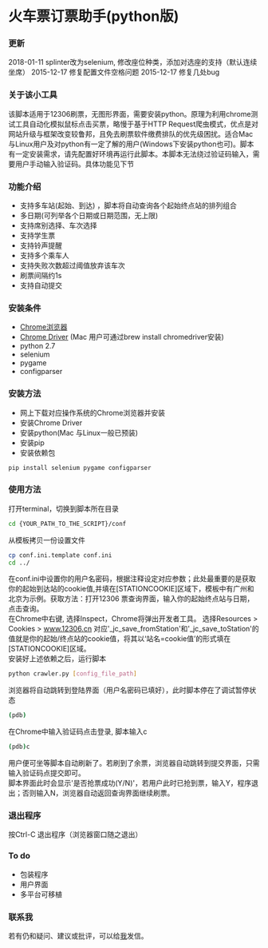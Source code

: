 火车票订票助手(python版)
===================================
### 更新
2018-01-11 splinter改为selenium, 修改座位种类，添加对选座的支持（默认连续坐席）
2015-12-17 修复配置文件空格问题
2015-12-17 修复几处bug

### 关于该小工具
该脚本适用于12306刷票，无图形界面，需要安装python。原理为利用chrome测试工具自动化模拟鼠标点击买票，略慢于基于HTTP Request爬虫模式，优点是对网站升级与框架改变较鲁邦，且免去刷票软件缴费排队的优先级困扰。适合Mac与Linux用户及对python有一定了解的用户(Windows下安装python也可)。脚本有一定安装需求，请先配置好环境再运行此脚本。本脚本无法绕过验证码输入，需要用户手动输入验证码。具体功能见下节

### 功能介绍
- 支持多车站(起始、到达) ，脚本将自动查询各个起始终点站的排列组合
- 多日期(可列举各个日期或日期范围，无上限)
- 支持席别选择、车次选择
- 支持学生票
- 支持铃声提醒
- 支持多个乘车人
- 支持失败次数超过阈值放弃该车次
- 刷票间隔约1s
- 支持自动提交

### 安装条件
- [Chrome浏览器](https://www.google.com/chrome/browser/desktop/index.html)
- [Chrome Driver](https://sites.google.com/a/chromium.org/chromedriver/) (Mac 用户可通过brew install chromedriver安装)
- python 2.7
- selenium
- pygame
- configparser

### 安装方法
- 网上下载对应操作系统的Chrome浏览器并安装
- 安装Chrome Driver
- 安装python(Mac 与Linux一般已预装)
- 安装pip
- 安装依赖包
``` bash
pip install selenium pygame configparser
```

### 使用方法
打开terminal，切换到脚本所在目录
``` bash
cd {YOUR_PATH_TO_THE_SCRIPT}/conf
```
从模板拷贝一份设置文件
``` bash
cp conf.ini.template conf.ini
cd ../
```
在conf.ini中设置你的用户名密码，根据注释设定对应参数；此处最重要的是获取你的起始到达站的cookie值,并填在[STATIONCOOKIE]区域下，模板中有广州和北京为示例。获取方法：打开12306 票查询界面，输入你的起始终点站与日期，点击查询。
<br>
在Chrome中右键, 选择Inspect，Chrome将弹出开发者工具。
选择Resources > Cookies > www.12306.cn
对应'_jc_save_fromStation'和'_jc_save_toStation'的值就是你的起始/终点站的cookie值，将其以‘站名=cookie值’的形式填在[STATIONCOOKIE]区域。
<br>
安装好上述依赖之后，运行脚本
``` bash
python crawler.py [config_file_path]
```
浏览器将自动跳转到登陆界面（用户名密码已填好），此时脚本停在了调试暂停状态
``` bash
(pdb)
```
在Chrome中输入验证码点击登录, 脚本输入c
``` bash
(pdb)c
```
用户便可坐等脚本自动刷新了。若刷到了余票，浏览器自动跳转到提交界面，只需输入验证码点提交即可。
<br>
脚本界面此时会显示'是否抢票成功(Y/N)'，若用户此时已抢到票，输入Y，程序退出；否则输入N，浏览器自动返回查询界面继续刷票。

### 退出程序
按Ctrl-C 退出程序（浏览器窗口随之退出）

### To do
- 包装程序
- 用户界面
- 多平台可移植

### 联系我
若有仍和疑问、建议或批评，可以给[我](thushenhan@gmail.com)发信。
